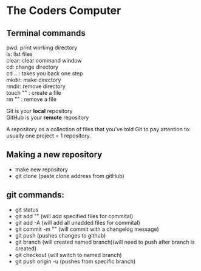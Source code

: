 # The Coders Computer

## Terminal commands  

pwd: print working directory  
ls: list files  
clear: clear command window  
cd: change directory  
cd .. : takes you back one step  
mkdir: make directory   
rmdir: remove directory   
touch "" : create a file  
rm "" : remove a file  

Git is your **local** repository  
GitHub is your **remote** repository

A repository os a collection of files that you've told Git to pay attention to:   
usually one project = 1 repository.

## Making a new repository

- make new repository 
- git clone (paste clone address from gitHub)     

## git commands:

- git status 
- git add "" (will add specified files for commital)
- git add -A (will add all unadded files for commital)
- git commit -m "" (will commit with a changelog message)
- git push (pushes changes to github)
- git branch (will created named branch)(will need to push after branch is created)
- git checkout (will switch to named branch)
- git push origin -u (pushes from specific branch)

